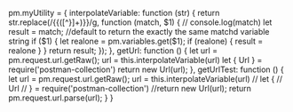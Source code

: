 pm.myUtility = {
    interpolateVariable: function (str) {
        return str.replace(/\{\{([^}]+)\}\}/g, function (match, $1) {
            // console.log(match)
            let result = match; //default to return the exactly the same matchd variable string
            if ($1) {
                let realone = pm.variables.get($1);
                if (realone) {
                    result = realone
                }
            }
            return result;
        });
    },
    getUrl: function () {
        let url = pm.request.url.getRaw();
        url = this.interpolateVariable(url)
        let {
            Url
        } = require('postman-collection')
        return new Url(url);
    },
    getUrlTest: function () {
        let url = pm.request.url.getRaw();
        url = this.interpolateVariable(url)
        // let {
        //     Url
        // } = require('postman-collection')
        //return new Url(url);
        return pm.request.url.parse(url);
    }
}

